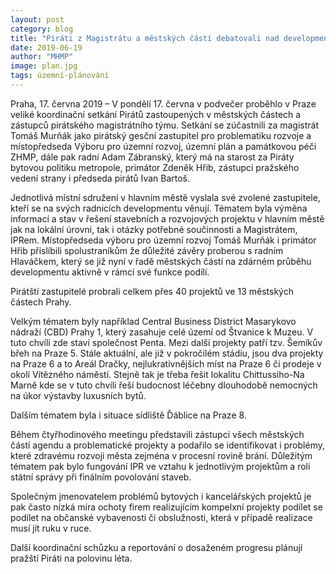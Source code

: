 ```yaml
---
layout: post
category: blog
title: "Piráti z Magistrátu a městských částí debatovali nad developmentem v Praze. Identifikovali problematické projekty"
date: 2019-06-19
author: "MHMP"
image: plan.jpg
tags: územní-plánování
---
```


Praha, 17. června 2019 – V pondělí 17. června v podvečer proběhlo v Praze veliké koordinační setkání Pirátů zastoupených v městských částech a zástupců pirátského magistrátního týmu. Setkání se zúčastnili za magistrát Tomáš Murňák jako pirátský gesční zastupitel pro problematiku rozvoje a místopředseda Výboru pro územní rozvoj, územní plán a památkovou péči ZHMP, dále pak radní Adam Zábranský, který má na starost za Piráty bytovou politiku metropole, primátor Zdeněk Hřib, zástupci pražského vedení strany i předseda pirátů Ivan Bartoš.

Jednotlivá místní sdružení v hlavním městě vyslala své zvolené zastupitele, kteří se na svých radnicích developmentu věnují. Tématem byla výměna informací a stav v řešení stavebních a rozvojových projektu v hlavním městě jak na lokální úrovni, tak i otázky potřebné součinnosti a Magistrátem, IPRem. Místopředseda výboru pro územní rozvoj Tomáš Murňák i primátor Hřib přislíbili spolustraníkům že důležité závěry proberou s radním Hlaváčkem, který se již nyní v řadě městských částí na zdárném průběhu developmentu aktivně v rámci své funkce podílí. 

Pirátští zastupitelé probrali celkem přes 40 projektů ve 13 městských částech Prahy.

Velkým tématem byly například Central Business District Masarykovo nádraží (CBD) Prahy 1, který zasahuje celé území od Štvanice k Muzeu. V tuto chvíli zde staví společnost Penta. Mezi další projekty patří tzv. Šemíkův břeh na Praze 5. Stále aktuální, ale již v pokročilém stádiu, jsou dva projekty na Praze 6 a to Areál Dračky, nejlukrativnějších míst na Praze 6 či prodeje v okolí Vítězného náměstí. Stejně tak je třeba řešit lokalitu Chittussiho-Na Marně kde se v tuto chvíli řeší budocnost léčebny dlouhodobě nemocných na úkor výstavby luxusních bytů. 

Dalším tématem byla i situace sídliště Ďáblice na Praze 8. 

Během čtyřhodinového meetingu představili zástupci všech městských částí agendu a problematické projekty a podařilo se identifikovat i problémy, které zdravému rozvoji města zejména v procesní rovině brání. Důležitým tématem pak bylo fungování IPR ve vztahu k jednotlivým projektům a roli státní správy při finálním povolování staveb.

Společným jmenovatelem problémů bytových i kancelářských projektů je pak často nízká míra ochoty firem realizujícím kompelxní projekty podílet se podílet na občanské vybavenosti či obslužnosti, která v případě realizace musí jít ruku v ruce.

Další koordinační schůzku a reportování o dosaženém progresu plánují pražští Piráti na polovinu léta.


